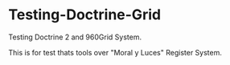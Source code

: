 Testing-Doctrine-Grid
=====================

Testing Doctrine 2 and 960Grid System.

This is for test thats tools over "Moral y Luces" Register System.